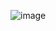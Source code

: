 ![image](https://github.com/als63tjd68/Finding-Pokemon-Image-Similarity/assets/139251136/f56303c1-9183-4488-9d08-71a12604418f)
